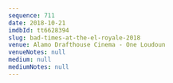 ```yaml
---
sequence: 711
date: 2018-10-21
imdbId: tt6628394
slug: bad-times-at-the-el-royale-2018
venue: Alamo Drafthouse Cinema - One Loudoun
venueNotes: null
medium: null
mediumNotes: null
---
```

